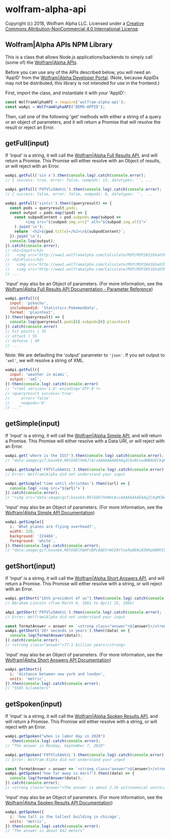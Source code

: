  # wolfram-alpha-api

Copyright (c) 2018, Wolfram Alpha LLC. Licensed under a [Creative Commons
Attribution-NonCommercial 4.0 International License][CC-BY-NC-4.0].

## Wolfram|Alpha APIs NPM Library

This is a class that allows Node.js applications/backends to simply call 
(some of) the [Wolfram|Alpha APIs][api].

Before you can use any of the APIs described below, you will need an 'AppID'
from the [Wolfram|Alpha Developer Portal][dp].
(Note, because AppIDs may not be distributed, this library is not intended for
use in the frontend.)

First, import the class, and instantiate it with your 'AppID':

```js
const WolframAlphaAPI = require('wolfram-alpha-api');
const waApi = WolframAlphaAPI('DEMO-APPID');
```

Then, call one of the following 'get' methods
with either a string of a query or an object of parameters,
and it will return a Promise that will resolve the result or reject an Error.

## getFull(input)

If 'input' is a string, it will call the [Wolfram|Alpha Full Results API][fr],
and will return a Promise. This Promise will either resolve with an Object of
results, or will reject with an Error.

```js
waApi.getFull('sin x').then(console.log).catch(console.error);
// { success: true, error: false, numpods: 13, datatypes: '', ...

waApi.getFull('F9TVlu5AmVzL').then(console.log).catch(console.error);
// { success: false, error: false, numpods: 0, datatypes: '', ...

waApi.getFull('sin(x)').then((queryresult) => {
  const pods = queryresult.pods;
  const output = pods.map((pod) => {
    const subpodContent = pod.subpods.map(subpod =>
      `  <img src="${subpod.img.src}" alt="${subpod.img.alt}">`
    ).join('\n');
    return `<h2>${pod.title}</h2>\n${subpodContent}`;
  }).join('\n');
  console.log(output);
}).catch(console.error);
// <h2>Input</h2>
//   <img src="http://www1.wolframalpha.com/Calculate/MSP/MSP2831bhah3hgdb1d0a6h0000270i2f8f935cf432?MSPStoreType=image/gif&s=14" alt="sin(x)">
// <h2>Plots</h2>
//   <img src="http://www1.wolframalpha.com/Calculate/MSP/MSP2841bhah3hgdb1d0a6h000018c0hieb8d6cc753?MSPStoreType=image/gif&s=14" alt="">
//   <img src="http://www1.wolframalpha.com/Calculate/MSP/MSP2851bhah3hgdb1d0a6h00005ge64a5i3g8g8i6f?MSPStoreType=image/gif&s=14" alt="">
// ...
```

'input' may also be an Object of parameters. (For more information, see the
[Wolfram|Alpha Full Results API Documentation - Parameter Reference][fr-pr])

```js
waApi.getFull({
  input: 'pikachu',
  includepodid: 'Statistics:PokemonData',
  format: 'plaintext',
}).then((queryresult) => {
  console.log(queryresult.pods[0].subpods[0].plaintext)
}).catch(console.error)
// hit points | 35
// attack | 55
// defense | 40
// ...
```

Note: We are defaulting the 'output' parameter to `'json'`. If you set output
to `'xml'`, we will resolve a string of XML.

```js
waApi.getFull({
  input: 'weather in miami',
  output: 'xml',
}).then(console.log).catch(console.error)
// "<?xml version='1.0' encoding='UTF-8'?>
// <queryresult success='true'
//     error='false'
//     numpods='0'
// ..."
```

## getSimple(input)

If 'input' is a string, it will call the [Wolfram|Alpha Simple API][s],
and will return a Promise. This Promise will either resolve with a Data URI,
or will reject with an Error.

```js
waApi.get('where is the ISS?').then(console.log).catch(console.error);
// "data:image/gif;base64,R0lGODlhHAJlA/cAAAAAAAAEAAgICAsNCxwdHBAUECkqKTk8O..."

waApi.getSimple('F9TVlu5AmVzL').then(console.log).catch(console.error);
// Error: Wolfram|Alpha did not understand your input

waApi.getSimple('time until christmas').then((url) => {
  console.log(`<img src="${url}">`)
}).catch(console.error);
// "<img src="data:image/gif;base64,R0lGODlhHAKLAvcAAAAAAAAEAAgICAgMCBAQEBA..."
```

'input' may also be an Object of parameters. (For more information, see the
[Wolfram|Alpha Simple API Documentation][s])

```js
waApi.getSimple({
  i: 'What planes are flying overhead?',
  width: 320,
  background: '224466',
  foreground: 'white',
}).then(console.log).catch(console.error);
// "data:image/gif;base64,R0lGODlhQAFvBPcAADI+WSZAYloyRyBEWiBIWhpGWRhIS..."
```

## getShort(input)

If 'input' is a string, it will call the [Wolfram|Alpha Short Answers API][sa],
and will return a Promise. This Promise will either resolve with a string,
or will reject with an Error.

```js
waApi.getShort("16th president of us").then(console.log).catch(console.error);
// Abraham Lincoln (from March 4, 1861 to April 15, 1865)

aApi.getShort('F9TVlu5AmVzL').then(console.log).catch(console.error);
// Error: Wolfram|Alpha did not understand your input

const formatAnswer = answer => `<strong class="answer">${answer}</strong>`;
waApi.getShort('20! seconds in years').then((data) => {
  console.log(formatAnswer(data));
}).catch(console.error);
// <strong class="answer">77.1 billion years</strong>
```

'input' may also be an Object of parameters. (For more information, see the
[Wolfram|Alpha Short Answers API Documentation][sa])

```js
waApi.getShort({
  i: 'distance between new york and london',
  units: 'metric',
}).then(console.log).catch(console.error);
// "5585 kilometers"
```

## getSpoken(input)

If 'input' is a string, it will call the [Wolfram|Alpha Spoken Results API][sr],
and will return a Promise. This Promise will either resolve with a string,
or will reject with an Error.

```js
waApi.getSpoken("when is labor day in 2020")
  .then(console.log).catch(console.error);
// "The answer is Monday, September 7, 2020"

waApi.getSpoken('F9TVlu5AmVzL').then(console.log).catch(console.error);
// Error: Wolfram Alpha did not understand your input

const formatAnswer = answer => `<strong class="answer">${answer}</strong>`;
waApi.getSpoken('how far away is mars?').then((data) => {
  console.log(formatAnswer(data));
}).catch(console.error);
// <strong class="answer">The answer is about 2.16 astronomical units</strong>
```

'input' may also be an Object of parameters. (For more information, see the
[Wolfram|Alpha Spoken Results API Documentation][sr])

```js
waApi.getSpoken({
  i: 'how tall is the tallest building in chicago',
  units: 'metric',
}).then(console.log).catch(console.error);
// "The answer is about 442 meters"
```

[CC-BY-NC-4.0]: https://creativecommons.org/licenses/by-nc/4.0/
[api]: https://products.wolframalpha.com/api/
[dp]: https://developer.wolframalpha.com/portal/myapps/
[fr]: https://products.wolframalpha.com/api/documentation/
[fr-pr]: https://products.wolframalpha.com/api/documentation/#parameter-reference
[s]: https://products.wolframalpha.com/simple-api/documentation/ 
[sa]: https://products.wolframalpha.com/short-answers-api/documentation/
[sr]: https://products.wolframalpha.com/spoken-results-api/documentation/

